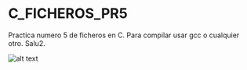 # C_FICHEROS_PR5
Practica numero 5 de ficheros en C. Para compilar usar gcc o cualquier otro. Salu2.

![alt text](https://i.imgur.com/r5tS4yD.png)
